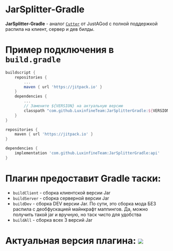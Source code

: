 # JarSplitter-Gradle

**JarSplitter-Gradle** - аналог [`Cutter`](https://forum.mcmodding.ru/resources/vyrezalka-2.198/) от JustAGod с полной поддержкой распила на клиент, сервер и дев билды.

# Пример подключения в `build.gradle`
```groovy
buildscript {
    repositories {
        ...
        maven { url 'https://jitpack.io' }
    }
    dependencies {
        ...
        // Замените ${VERSION} на актуальную версию
        classpath "com.github.LuxinfineTeam:JarSplitterGradle:${VERSION}"
    }
}

repositories {
    maven { url 'https://jitpack.io' }
}

dependencies {
    implementation 'com.github.LuxinfineTeam:JarSplitterGradle:api'
}
```

# Плагин предоставит Gradle таски:
- `buildClient` - сборка клиентской версии Jar
- `buildServer` - сборка серверной версии Jar
- `buildDev` - сборка DEV версии Jar. По сути, это сборка мода БЕЗ распила с деобфускацией майнкрафт маппингов. Да, можно получить такой jar и вручную, но таск чисто для удобства
- `buildAll` - сборка всех 3 версий Jar

# Актуальная версия плагина: [![](https://jitpack.io/v/LuxinfineTeam/JarSplitterGradle.svg)](https://jitpack.io/#LuxinfineTeam/JarSplitterGradle)